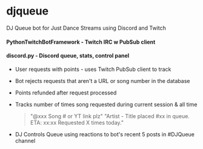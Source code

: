 # djqueue
DJ Queue bot for Just Dance Streams using Discord and Twitch

#### PythonTwitchBotFramework - Twitch IRC w PubSub client
#### discord.py - Discord queue, stats, control panel

- User requests with points - uses Twitch PubSub client to track
- Bot rejects requests that aren't a URL or song number in the database
- Points refunded after request processed

- Tracks number of times song requested during current session & all time

  > "@xxx Song # or YT link plz"
  > "Artist - Title placed #xx in queue.  ETA: xx:xx  Requested X times today."

- DJ Controls Queue using reactions to bot's recent 5 posts in #DJQueue channel

